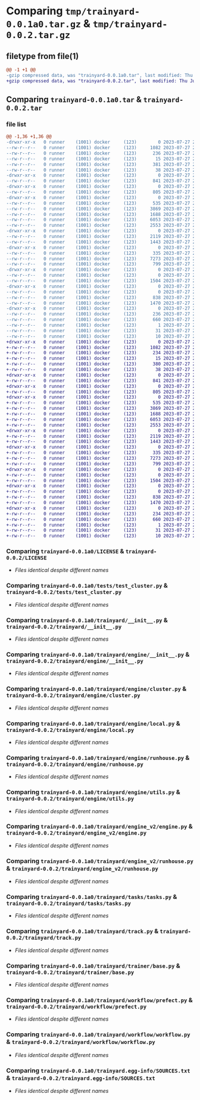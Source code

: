 # Comparing `tmp/trainyard-0.0.1a0.tar.gz` & `tmp/trainyard-0.0.2.tar.gz`

## filetype from file(1)

```diff
@@ -1 +1 @@
-gzip compressed data, was "trainyard-0.0.1a0.tar", last modified: Thu Jul 27 23:51:41 2023, max compression
+gzip compressed data, was "trainyard-0.0.2.tar", last modified: Thu Jul 27 23:54:59 2023, max compression
```

## Comparing `trainyard-0.0.1a0.tar` & `trainyard-0.0.2.tar`

### file list

```diff
@@ -1,36 +1,36 @@
-drwxr-xr-x   0 runner    (1001) docker     (123)        0 2023-07-27 23:51:41.286255 trainyard-0.0.1a0/
--rw-r--r--   0 runner    (1001) docker     (123)     1082 2023-07-27 23:51:28.000000 trainyard-0.0.1a0/LICENSE
--rw-r--r--   0 runner    (1001) docker     (123)      236 2023-07-27 23:51:41.286255 trainyard-0.0.1a0/PKG-INFO
--rw-r--r--   0 runner    (1001) docker     (123)       15 2023-07-27 23:51:28.000000 trainyard-0.0.1a0/README.md
--rw-r--r--   0 runner    (1001) docker     (123)      381 2023-07-27 23:51:28.000000 trainyard-0.0.1a0/pyproject.toml
--rw-r--r--   0 runner    (1001) docker     (123)       38 2023-07-27 23:51:41.286255 trainyard-0.0.1a0/setup.cfg
-drwxr-xr-x   0 runner    (1001) docker     (123)        0 2023-07-27 23:51:41.286255 trainyard-0.0.1a0/tests/
--rw-r--r--   0 runner    (1001) docker     (123)      841 2023-07-27 23:51:28.000000 trainyard-0.0.1a0/tests/test_cluster.py
-drwxr-xr-x   0 runner    (1001) docker     (123)        0 2023-07-27 23:51:41.286255 trainyard-0.0.1a0/trainyard/
--rw-r--r--   0 runner    (1001) docker     (123)      805 2023-07-27 23:51:28.000000 trainyard-0.0.1a0/trainyard/__init__.py
-drwxr-xr-x   0 runner    (1001) docker     (123)        0 2023-07-27 23:51:41.286255 trainyard-0.0.1a0/trainyard/engine/
--rw-r--r--   0 runner    (1001) docker     (123)      535 2023-07-27 23:51:28.000000 trainyard-0.0.1a0/trainyard/engine/__init__.py
--rw-r--r--   0 runner    (1001) docker     (123)     3869 2023-07-27 23:51:28.000000 trainyard-0.0.1a0/trainyard/engine/cluster.py
--rw-r--r--   0 runner    (1001) docker     (123)     1688 2023-07-27 23:51:28.000000 trainyard-0.0.1a0/trainyard/engine/local.py
--rw-r--r--   0 runner    (1001) docker     (123)     6053 2023-07-27 23:51:28.000000 trainyard-0.0.1a0/trainyard/engine/runhouse.py
--rw-r--r--   0 runner    (1001) docker     (123)     2553 2023-07-27 23:51:28.000000 trainyard-0.0.1a0/trainyard/engine/utils.py
-drwxr-xr-x   0 runner    (1001) docker     (123)        0 2023-07-27 23:51:41.286255 trainyard-0.0.1a0/trainyard/engine_v2/
--rw-r--r--   0 runner    (1001) docker     (123)     2119 2023-07-27 23:51:28.000000 trainyard-0.0.1a0/trainyard/engine_v2/engine.py
--rw-r--r--   0 runner    (1001) docker     (123)     1443 2023-07-27 23:51:28.000000 trainyard-0.0.1a0/trainyard/engine_v2/runhouse.py
-drwxr-xr-x   0 runner    (1001) docker     (123)        0 2023-07-27 23:51:41.286255 trainyard-0.0.1a0/trainyard/tasks/
--rw-r--r--   0 runner    (1001) docker     (123)      335 2023-07-27 23:51:28.000000 trainyard-0.0.1a0/trainyard/tasks/__init__.py
--rw-r--r--   0 runner    (1001) docker     (123)     7273 2023-07-27 23:51:28.000000 trainyard-0.0.1a0/trainyard/tasks/tasks.py
--rw-r--r--   0 runner    (1001) docker     (123)      799 2023-07-27 23:51:28.000000 trainyard-0.0.1a0/trainyard/track.py
-drwxr-xr-x   0 runner    (1001) docker     (123)        0 2023-07-27 23:51:41.286255 trainyard-0.0.1a0/trainyard/trainer/
--rw-r--r--   0 runner    (1001) docker     (123)        0 2023-07-27 23:51:28.000000 trainyard-0.0.1a0/trainyard/trainer/__init__.py
--rw-r--r--   0 runner    (1001) docker     (123)     1504 2023-07-27 23:51:28.000000 trainyard-0.0.1a0/trainyard/trainer/base.py
-drwxr-xr-x   0 runner    (1001) docker     (123)        0 2023-07-27 23:51:41.286255 trainyard-0.0.1a0/trainyard/workflow/
--rw-r--r--   0 runner    (1001) docker     (123)        0 2023-07-27 23:51:28.000000 trainyard-0.0.1a0/trainyard/workflow/__init__.py
--rw-r--r--   0 runner    (1001) docker     (123)      838 2023-07-27 23:51:28.000000 trainyard-0.0.1a0/trainyard/workflow/prefect.py
--rw-r--r--   0 runner    (1001) docker     (123)     1470 2023-07-27 23:51:28.000000 trainyard-0.0.1a0/trainyard/workflow/workflow.py
-drwxr-xr-x   0 runner    (1001) docker     (123)        0 2023-07-27 23:51:41.286255 trainyard-0.0.1a0/trainyard.egg-info/
--rw-r--r--   0 runner    (1001) docker     (123)      236 2023-07-27 23:51:41.000000 trainyard-0.0.1a0/trainyard.egg-info/PKG-INFO
--rw-r--r--   0 runner    (1001) docker     (123)      660 2023-07-27 23:51:41.000000 trainyard-0.0.1a0/trainyard.egg-info/SOURCES.txt
--rw-r--r--   0 runner    (1001) docker     (123)        1 2023-07-27 23:51:41.000000 trainyard-0.0.1a0/trainyard.egg-info/dependency_links.txt
--rw-r--r--   0 runner    (1001) docker     (123)       31 2023-07-27 23:51:41.000000 trainyard-0.0.1a0/trainyard.egg-info/requires.txt
--rw-r--r--   0 runner    (1001) docker     (123)       10 2023-07-27 23:51:41.000000 trainyard-0.0.1a0/trainyard.egg-info/top_level.txt
+drwxr-xr-x   0 runner    (1001) docker     (123)        0 2023-07-27 23:54:59.465172 trainyard-0.0.2/
+-rw-r--r--   0 runner    (1001) docker     (123)     1082 2023-07-27 23:54:46.000000 trainyard-0.0.2/LICENSE
+-rw-r--r--   0 runner    (1001) docker     (123)      234 2023-07-27 23:54:59.465172 trainyard-0.0.2/PKG-INFO
+-rw-r--r--   0 runner    (1001) docker     (123)       15 2023-07-27 23:54:46.000000 trainyard-0.0.2/README.md
+-rw-r--r--   0 runner    (1001) docker     (123)      380 2023-07-27 23:54:46.000000 trainyard-0.0.2/pyproject.toml
+-rw-r--r--   0 runner    (1001) docker     (123)       38 2023-07-27 23:54:59.465172 trainyard-0.0.2/setup.cfg
+drwxr-xr-x   0 runner    (1001) docker     (123)        0 2023-07-27 23:54:59.461172 trainyard-0.0.2/tests/
+-rw-r--r--   0 runner    (1001) docker     (123)      841 2023-07-27 23:54:46.000000 trainyard-0.0.2/tests/test_cluster.py
+drwxr-xr-x   0 runner    (1001) docker     (123)        0 2023-07-27 23:54:59.461172 trainyard-0.0.2/trainyard/
+-rw-r--r--   0 runner    (1001) docker     (123)      805 2023-07-27 23:54:46.000000 trainyard-0.0.2/trainyard/__init__.py
+drwxr-xr-x   0 runner    (1001) docker     (123)        0 2023-07-27 23:54:59.461172 trainyard-0.0.2/trainyard/engine/
+-rw-r--r--   0 runner    (1001) docker     (123)      535 2023-07-27 23:54:46.000000 trainyard-0.0.2/trainyard/engine/__init__.py
+-rw-r--r--   0 runner    (1001) docker     (123)     3869 2023-07-27 23:54:46.000000 trainyard-0.0.2/trainyard/engine/cluster.py
+-rw-r--r--   0 runner    (1001) docker     (123)     1688 2023-07-27 23:54:46.000000 trainyard-0.0.2/trainyard/engine/local.py
+-rw-r--r--   0 runner    (1001) docker     (123)     6053 2023-07-27 23:54:46.000000 trainyard-0.0.2/trainyard/engine/runhouse.py
+-rw-r--r--   0 runner    (1001) docker     (123)     2553 2023-07-27 23:54:46.000000 trainyard-0.0.2/trainyard/engine/utils.py
+drwxr-xr-x   0 runner    (1001) docker     (123)        0 2023-07-27 23:54:59.461172 trainyard-0.0.2/trainyard/engine_v2/
+-rw-r--r--   0 runner    (1001) docker     (123)     2119 2023-07-27 23:54:46.000000 trainyard-0.0.2/trainyard/engine_v2/engine.py
+-rw-r--r--   0 runner    (1001) docker     (123)     1443 2023-07-27 23:54:46.000000 trainyard-0.0.2/trainyard/engine_v2/runhouse.py
+drwxr-xr-x   0 runner    (1001) docker     (123)        0 2023-07-27 23:54:59.461172 trainyard-0.0.2/trainyard/tasks/
+-rw-r--r--   0 runner    (1001) docker     (123)      335 2023-07-27 23:54:46.000000 trainyard-0.0.2/trainyard/tasks/__init__.py
+-rw-r--r--   0 runner    (1001) docker     (123)     7273 2023-07-27 23:54:46.000000 trainyard-0.0.2/trainyard/tasks/tasks.py
+-rw-r--r--   0 runner    (1001) docker     (123)      799 2023-07-27 23:54:46.000000 trainyard-0.0.2/trainyard/track.py
+drwxr-xr-x   0 runner    (1001) docker     (123)        0 2023-07-27 23:54:59.465172 trainyard-0.0.2/trainyard/trainer/
+-rw-r--r--   0 runner    (1001) docker     (123)        0 2023-07-27 23:54:46.000000 trainyard-0.0.2/trainyard/trainer/__init__.py
+-rw-r--r--   0 runner    (1001) docker     (123)     1504 2023-07-27 23:54:46.000000 trainyard-0.0.2/trainyard/trainer/base.py
+drwxr-xr-x   0 runner    (1001) docker     (123)        0 2023-07-27 23:54:59.465172 trainyard-0.0.2/trainyard/workflow/
+-rw-r--r--   0 runner    (1001) docker     (123)        0 2023-07-27 23:54:46.000000 trainyard-0.0.2/trainyard/workflow/__init__.py
+-rw-r--r--   0 runner    (1001) docker     (123)      838 2023-07-27 23:54:46.000000 trainyard-0.0.2/trainyard/workflow/prefect.py
+-rw-r--r--   0 runner    (1001) docker     (123)     1470 2023-07-27 23:54:46.000000 trainyard-0.0.2/trainyard/workflow/workflow.py
+drwxr-xr-x   0 runner    (1001) docker     (123)        0 2023-07-27 23:54:59.461172 trainyard-0.0.2/trainyard.egg-info/
+-rw-r--r--   0 runner    (1001) docker     (123)      234 2023-07-27 23:54:59.000000 trainyard-0.0.2/trainyard.egg-info/PKG-INFO
+-rw-r--r--   0 runner    (1001) docker     (123)      660 2023-07-27 23:54:59.000000 trainyard-0.0.2/trainyard.egg-info/SOURCES.txt
+-rw-r--r--   0 runner    (1001) docker     (123)        1 2023-07-27 23:54:59.000000 trainyard-0.0.2/trainyard.egg-info/dependency_links.txt
+-rw-r--r--   0 runner    (1001) docker     (123)       31 2023-07-27 23:54:59.000000 trainyard-0.0.2/trainyard.egg-info/requires.txt
+-rw-r--r--   0 runner    (1001) docker     (123)       10 2023-07-27 23:54:59.000000 trainyard-0.0.2/trainyard.egg-info/top_level.txt
```

### Comparing `trainyard-0.0.1a0/LICENSE` & `trainyard-0.0.2/LICENSE`

 * *Files identical despite different names*

### Comparing `trainyard-0.0.1a0/tests/test_cluster.py` & `trainyard-0.0.2/tests/test_cluster.py`

 * *Files identical despite different names*

### Comparing `trainyard-0.0.1a0/trainyard/__init__.py` & `trainyard-0.0.2/trainyard/__init__.py`

 * *Files identical despite different names*

### Comparing `trainyard-0.0.1a0/trainyard/engine/__init__.py` & `trainyard-0.0.2/trainyard/engine/__init__.py`

 * *Files identical despite different names*

### Comparing `trainyard-0.0.1a0/trainyard/engine/cluster.py` & `trainyard-0.0.2/trainyard/engine/cluster.py`

 * *Files identical despite different names*

### Comparing `trainyard-0.0.1a0/trainyard/engine/local.py` & `trainyard-0.0.2/trainyard/engine/local.py`

 * *Files identical despite different names*

### Comparing `trainyard-0.0.1a0/trainyard/engine/runhouse.py` & `trainyard-0.0.2/trainyard/engine/runhouse.py`

 * *Files identical despite different names*

### Comparing `trainyard-0.0.1a0/trainyard/engine/utils.py` & `trainyard-0.0.2/trainyard/engine/utils.py`

 * *Files identical despite different names*

### Comparing `trainyard-0.0.1a0/trainyard/engine_v2/engine.py` & `trainyard-0.0.2/trainyard/engine_v2/engine.py`

 * *Files identical despite different names*

### Comparing `trainyard-0.0.1a0/trainyard/engine_v2/runhouse.py` & `trainyard-0.0.2/trainyard/engine_v2/runhouse.py`

 * *Files identical despite different names*

### Comparing `trainyard-0.0.1a0/trainyard/tasks/tasks.py` & `trainyard-0.0.2/trainyard/tasks/tasks.py`

 * *Files identical despite different names*

### Comparing `trainyard-0.0.1a0/trainyard/track.py` & `trainyard-0.0.2/trainyard/track.py`

 * *Files identical despite different names*

### Comparing `trainyard-0.0.1a0/trainyard/trainer/base.py` & `trainyard-0.0.2/trainyard/trainer/base.py`

 * *Files identical despite different names*

### Comparing `trainyard-0.0.1a0/trainyard/workflow/prefect.py` & `trainyard-0.0.2/trainyard/workflow/prefect.py`

 * *Files identical despite different names*

### Comparing `trainyard-0.0.1a0/trainyard/workflow/workflow.py` & `trainyard-0.0.2/trainyard/workflow/workflow.py`

 * *Files identical despite different names*

### Comparing `trainyard-0.0.1a0/trainyard.egg-info/SOURCES.txt` & `trainyard-0.0.2/trainyard.egg-info/SOURCES.txt`

 * *Files identical despite different names*

